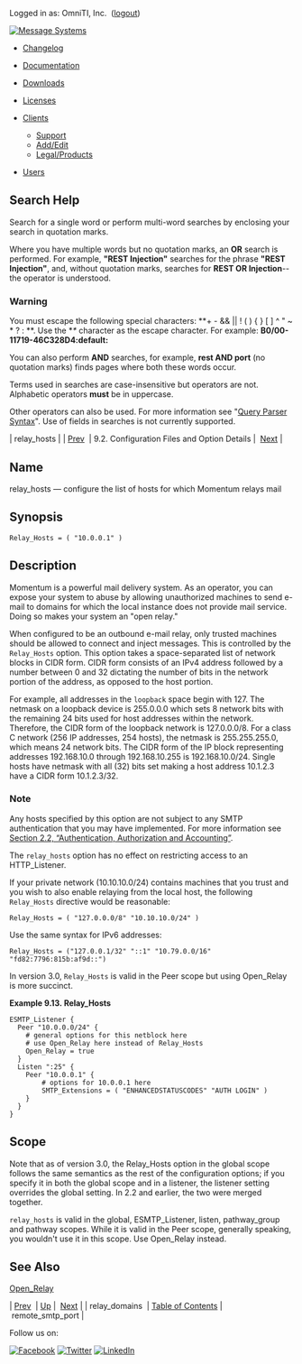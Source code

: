 Logged in as: OmniTI, Inc.  ([logout](https://support.messagesystems.com/logout.php))

[![Message Systems](https://support.messagesystems.com/images/ms-white205.png)](https://support.messagesystems.com/start.php) 

*   [Changelog](https://support.messagesystems.com/start.php?show=changelog)
*   [Documentation](https://support.messagesystems.com/docs/)
*   [Downloads](https://support.messagesystems.com/start.php)

*   [Licenses](https://support.messagesystems.com/license_summary.php)
*   <a href="">Clients</a>
    *   [Support](https://support.messagesystems.com/cs.php)
    *   [Add/Edit](https://support.messagesystems.com/edit_client.php)
    *   [Legal/Products](https://support.messagesystems.com/edit_products.php)
*   [Users](https://support.messagesystems.com/edit_customer.php)

## Search Help

Search for a single word or perform multi-word searches by enclosing your search in quotation marks.

Where you have multiple words but no quotation marks, an **OR** search is performed. For example, **"REST Injection"** searches for the phrase **"REST Injection"**, and, without quotation marks, searches for **REST OR Injection**--the operator is understood.

### Warning

You must escape the following special characters: **+ - && || ! ( ) { } [ ] ^ " ~ * ? : \**. Use the **\** character as the escape character. For example: **B0/00-11719-46C328D4\:default\:**

You can also perform **AND** searches, for example, **rest AND port** (no quotation marks) finds pages where both these words occur.

Terms used in searches are case-insensitive but operators are not. Alphabetic operators **must** be in uppercase.

Other operators can also be used. For more information see "[Query Parser Syntax](https://lucene.apache.org/core/old_versioned_docs/versions/3_0_0/queryparsersyntax.html)". Use of fields in searches is not currently supported.

| relay_hosts |
| [Prev](conf.ref.relay_domains.php)  | 9.2. Configuration Files and Option Details |  [Next](conf.ref.remote_smtp_port.php) |

<a name="conf.ref.relay_hosts"></a>
## Name

relay_hosts — configure the list of hosts for which Momentum relays mail

## Synopsis

`Relay_Hosts = ( "10.0.0.1" )`

<a name="idp11119200"></a>
## Description

Momentum is a powerful mail delivery system. As an operator, you can expose your system to abuse by allowing unauthorized machines to send e-mail to domains for which the local instance does not provide mail service. Doing so makes your system an "open relay."

When configured to be an outbound e-mail relay, only trusted machines should be allowed to connect and inject messages. This is controlled by the `Relay_Hosts` option. This option takes a space-separated list of network blocks in CIDR form. CIDR form consists of an IPv4 address followed by a number between 0 and 32 dictating the number of bits in the network portion of the address, as opposed to the host portion.

For example, all addresses in the `loopback` space begin with 127\. The netmask on a loopback device is 255.0.0.0 which sets 8 network bits with the remaining 24 bits used for host addresses within the network. Therefore, the CIDR form of the loopback network is 127.0.0.0/8\. For a class C network (256 IP addresses, 254 hosts), the netmask is 255.255.255.0, which means 24 network bits. The CIDR form of the IP block representing addresses 192.168.10.0 through 192.168.10.255 is 192.168.10.0/24. Single hosts have netmask with all (32) bits set making a host address 10.1.2.3 have a CIDR form 10.1.2.3/32.

### Note

Any hosts specified by this option are not subject to any SMTP authentication that you may have implemented. For more information see [Section 2.2, “Authentication, Authorization and Accounting”](conf.aaa.php "2.2. Authentication, Authorization and Accounting").

The `relay_hosts` option has no effect on restricting access to an HTTP_Listener.

If your private network (10.10.10.0/24) contains machines that you trust and you wish to also enable relaying from the local host, the following `Relay_Hosts` directive would be reasonable:

`Relay_Hosts = ( "127.0.0.0/8" "10.10.10.0/24" )`

Use the same syntax for IPv6 addresses:

`Relay_Hosts = ("127.0.0.1/32" "::1" "10.79.0.0/16" "fd82:7796:815b:af9d::")`

In version 3.0, `Relay_Hosts` is valid in the Peer scope but using Open_Relay is more succinct.

<a name="example.relay_hosts.peer"></a>

**Example 9.13. Relay_Hosts**

```
ESMTP_Listener {
  Peer "10.0.0.0/24" {
    # general options for this netblock here
    # use Open_Relay here instead of Relay_Hosts
    Open_Relay = true
  }
  Listen ":25" {
    Peer "10.0.0.1" {
        # options for 10.0.0.1 here
        SMTP_Extensions = ( "ENHANCEDSTATUSCODES" "AUTH LOGIN" )
    }
  }
}
```

<a name="idp11133136"></a>
## Scope

Note that as of version 3.0, the Relay_Hosts option in the global scope follows the same semantics as the rest of the configuration options; if you specify it in both the global scope and in a listener, the listener setting overrides the global setting. In 2.2 and earlier, the two were merged together.

`relay_hosts` is valid in the global, ESMTP_Listener, listen, pathway_group and pathway scopes. While it is valid in the Peer scope, generally speaking, you wouldn't use it in this scope. Use Open_Relay instead.

<a name="idp11136640"></a>
## See Also

[Open_Relay](ecelerity.conf.php#ecelerity.conf3.listener.options.open_relay)

| [Prev](conf.ref.relay_domains.php)  | [Up](conf.ref.files.php) |  [Next](conf.ref.remote_smtp_port.php) |
| relay_domains  | [Table of Contents](index.php) |  remote_smtp_port |

Follow us on:

[![Facebook](https://support.messagesystems.com/images/icon-facebook.png)](http://www.facebook.com/messagesystems) [![Twitter](https://support.messagesystems.com/images/icon-twitter.png)](http://twitter.com/#!/MessageSystems) [![LinkedIn](https://support.messagesystems.com/images/icon-linkedin.png)](http://www.linkedin.com/company/message-systems)